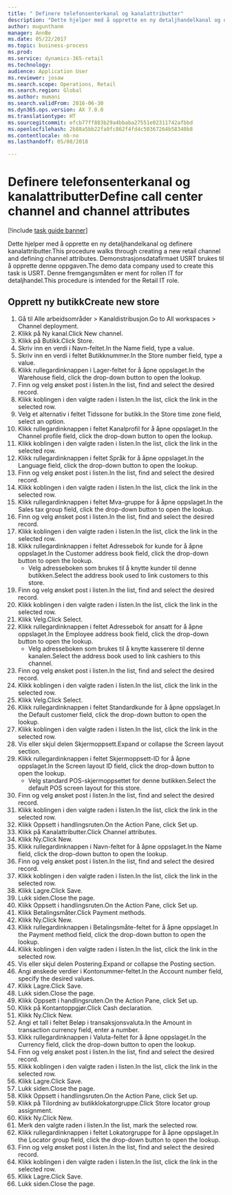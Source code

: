```yaml
--- 
title: " Definere telefonsenterkanal og kanalattributter"
description: "Dette hjelper med å opprette en ny detaljhandelkanal og definere kanalattributter."
author: mugunthanm
manager: AnnBe
ms.date: 05/22/2017
ms.topic: business-process
ms.prod: 
ms.service: dynamics-365-retail
ms.technology: 
audience: Application User
ms.reviewer: josaw
ms.search.scope: Operations, Retail
ms.search.region: Global
ms.author: mumani
ms.search.validFrom: 2016-06-30
ms.dyn365.ops.version: AX 7.0.0
ms.translationtype: HT
ms.sourcegitcommit: efcb77ff883b29a4bbaba27551e02311742afbbd
ms.openlocfilehash: 2b88a5bb22fa9fc862f4fd4c50367264b58340b8
ms.contentlocale: nb-no
ms.lasthandoff: 05/08/2018

---
```

# <a name="define-call-center-channel-and-channel-attributes"></a><span data-ttu-id="dd0bc-103"> Definere telefonsenterkanal og kanalattributter</span><span class="sxs-lookup"><span data-stu-id="dd0bc-103">Define call center channel and channel attributes</span></span>

[!include [task guide banner](../includes/task-guide-banner.md)]

<span data-ttu-id="dd0bc-104">Dette hjelper med å opprette en ny detaljhandelkanal og definere kanalattributter.</span><span class="sxs-lookup"><span data-stu-id="dd0bc-104">This procedure walks through creating a new retail channel and defining channel attributes.</span></span> <span data-ttu-id="dd0bc-105">Demonstrasjonsdatafirmaet USRT brukes til å opprette denne oppgaven.</span><span class="sxs-lookup"><span data-stu-id="dd0bc-105">The demo data company used to create this task is USRT.</span></span> <span data-ttu-id="dd0bc-106">Denne fremgangsmåten er ment for rollen IT for detaljhandel.</span><span class="sxs-lookup"><span data-stu-id="dd0bc-106">This procedure is intended for the Retail IT role.</span></span>


## <a name="create-new-store"></a><span data-ttu-id="dd0bc-107">Opprett ny butikk</span><span class="sxs-lookup"><span data-stu-id="dd0bc-107">Create new store</span></span>
1. <span data-ttu-id="dd0bc-108">Gå til Alle arbeidsområder > Kanaldistribusjon.</span><span class="sxs-lookup"><span data-stu-id="dd0bc-108">Go to All workspaces > Channel deployment.</span></span>
2. <span data-ttu-id="dd0bc-109">Klikk på Ny kanal.</span><span class="sxs-lookup"><span data-stu-id="dd0bc-109">Click New channel.</span></span>
3. <span data-ttu-id="dd0bc-110">Klikk på Butikk.</span><span class="sxs-lookup"><span data-stu-id="dd0bc-110">Click Store.</span></span>
4. <span data-ttu-id="dd0bc-111">Skriv inn en verdi i Navn-feltet.</span><span class="sxs-lookup"><span data-stu-id="dd0bc-111">In the Name field, type a value.</span></span>
5. <span data-ttu-id="dd0bc-112">Skriv inn en verdi i feltet Butikknummer.</span><span class="sxs-lookup"><span data-stu-id="dd0bc-112">In the Store number field, type a value.</span></span>
6. <span data-ttu-id="dd0bc-113">Klikk rullegardinknappen i Lager-feltet for å åpne oppslaget.</span><span class="sxs-lookup"><span data-stu-id="dd0bc-113">In the Warehouse field, click the drop-down button to open the lookup.</span></span>
7. <span data-ttu-id="dd0bc-114">Finn og velg ønsket post i listen.</span><span class="sxs-lookup"><span data-stu-id="dd0bc-114">In the list, find and select the desired record.</span></span>
8. <span data-ttu-id="dd0bc-115">Klikk koblingen i den valgte raden i listen.</span><span class="sxs-lookup"><span data-stu-id="dd0bc-115">In the list, click the link in the selected row.</span></span>
9. <span data-ttu-id="dd0bc-116">Velg et alternativ i feltet Tidssone for butikk.</span><span class="sxs-lookup"><span data-stu-id="dd0bc-116">In the Store time zone field, select an option.</span></span>
10. <span data-ttu-id="dd0bc-117">Klikk rullegardinknappen i feltet Kanalprofil for å åpne oppslaget.</span><span class="sxs-lookup"><span data-stu-id="dd0bc-117">In the Channel profile field, click the drop-down button to open the lookup.</span></span>
11. <span data-ttu-id="dd0bc-118">Klikk koblingen i den valgte raden i listen.</span><span class="sxs-lookup"><span data-stu-id="dd0bc-118">In the list, click the link in the selected row.</span></span>
12. <span data-ttu-id="dd0bc-119">Klikk rullegardinknappen i feltet Språk for å åpne oppslaget.</span><span class="sxs-lookup"><span data-stu-id="dd0bc-119">In the Language field, click the drop-down button to open the lookup.</span></span>
13. <span data-ttu-id="dd0bc-120">Finn og velg ønsket post i listen.</span><span class="sxs-lookup"><span data-stu-id="dd0bc-120">In the list, find and select the desired record.</span></span>
14. <span data-ttu-id="dd0bc-121">Klikk koblingen i den valgte raden i listen.</span><span class="sxs-lookup"><span data-stu-id="dd0bc-121">In the list, click the link in the selected row.</span></span>
15. <span data-ttu-id="dd0bc-122">Klikk rullegardinknappen i feltet Mva-gruppe for å åpne oppslaget.</span><span class="sxs-lookup"><span data-stu-id="dd0bc-122">In the Sales tax group field, click the drop-down button to open the lookup.</span></span>
16. <span data-ttu-id="dd0bc-123">Finn og velg ønsket post i listen.</span><span class="sxs-lookup"><span data-stu-id="dd0bc-123">In the list, find and select the desired record.</span></span>
17. <span data-ttu-id="dd0bc-124">Klikk koblingen i den valgte raden i listen.</span><span class="sxs-lookup"><span data-stu-id="dd0bc-124">In the list, click the link in the selected row.</span></span>
18. <span data-ttu-id="dd0bc-125">Klikk rullegardinknappen i feltet Adressebok for kunde for å åpne oppslaget.</span><span class="sxs-lookup"><span data-stu-id="dd0bc-125">In the Customer address book field, click the drop-down button to open the lookup.</span></span>
    * <span data-ttu-id="dd0bc-126">Velg adresseboken som brukes til å knytte kunder til denne butikken.</span><span class="sxs-lookup"><span data-stu-id="dd0bc-126">Select the address book used to link customers to this store.</span></span>  
19. <span data-ttu-id="dd0bc-127">Finn og velg ønsket post i listen.</span><span class="sxs-lookup"><span data-stu-id="dd0bc-127">In the list, find and select the desired record.</span></span>
20. <span data-ttu-id="dd0bc-128">Klikk koblingen i den valgte raden i listen.</span><span class="sxs-lookup"><span data-stu-id="dd0bc-128">In the list, click the link in the selected row.</span></span>
21. <span data-ttu-id="dd0bc-129">Klikk Velg.</span><span class="sxs-lookup"><span data-stu-id="dd0bc-129">Click Select.</span></span>
22. <span data-ttu-id="dd0bc-130">Klikk rullegardinknappen i feltet Adressebok for ansatt for å åpne oppslaget.</span><span class="sxs-lookup"><span data-stu-id="dd0bc-130">In the Employee address book field, click the drop-down button to open the lookup.</span></span>
    * <span data-ttu-id="dd0bc-131">Velg adresseboken som brukes til å knytte kasserere til denne kanalen.</span><span class="sxs-lookup"><span data-stu-id="dd0bc-131">Select the address book used to link cashiers to this channel.</span></span>  
23. <span data-ttu-id="dd0bc-132">Finn og velg ønsket post i listen.</span><span class="sxs-lookup"><span data-stu-id="dd0bc-132">In the list, find and select the desired record.</span></span>
24. <span data-ttu-id="dd0bc-133">Klikk koblingen i den valgte raden i listen.</span><span class="sxs-lookup"><span data-stu-id="dd0bc-133">In the list, click the link in the selected row.</span></span>
25. <span data-ttu-id="dd0bc-134">Klikk Velg.</span><span class="sxs-lookup"><span data-stu-id="dd0bc-134">Click Select.</span></span>
26. <span data-ttu-id="dd0bc-135">Klikk rullegardinknappen i feltet Standardkunde for å åpne oppslaget.</span><span class="sxs-lookup"><span data-stu-id="dd0bc-135">In the Default customer field, click the drop-down button to open the lookup.</span></span>
27. <span data-ttu-id="dd0bc-136">Klikk koblingen i den valgte raden i listen.</span><span class="sxs-lookup"><span data-stu-id="dd0bc-136">In the list, click the link in the selected row.</span></span>
28. <span data-ttu-id="dd0bc-137">Vis eller skjul delen Skjermoppsett.</span><span class="sxs-lookup"><span data-stu-id="dd0bc-137">Expand or collapse the Screen layout section.</span></span>
29. <span data-ttu-id="dd0bc-138">Klikk rullegardinknappen i feltet Skjermoppsett-ID for å åpne oppslaget.</span><span class="sxs-lookup"><span data-stu-id="dd0bc-138">In the Screen layout ID field, click the drop-down button to open the lookup.</span></span>
    * <span data-ttu-id="dd0bc-139">Velg standard POS-skjermoppsettet for denne butikken.</span><span class="sxs-lookup"><span data-stu-id="dd0bc-139">Select the default POS screen layout for this store.</span></span>  
30. <span data-ttu-id="dd0bc-140">Finn og velg ønsket post i listen.</span><span class="sxs-lookup"><span data-stu-id="dd0bc-140">In the list, find and select the desired record.</span></span>
31. <span data-ttu-id="dd0bc-141">Klikk koblingen i den valgte raden i listen.</span><span class="sxs-lookup"><span data-stu-id="dd0bc-141">In the list, click the link in the selected row.</span></span>
32. <span data-ttu-id="dd0bc-142">Klikk Oppsett i handlingsruten.</span><span class="sxs-lookup"><span data-stu-id="dd0bc-142">On the Action Pane, click Set up.</span></span>
33. <span data-ttu-id="dd0bc-143">Klikk på Kanalattributter.</span><span class="sxs-lookup"><span data-stu-id="dd0bc-143">Click Channel attributes.</span></span>
34. <span data-ttu-id="dd0bc-144">Klikk Ny.</span><span class="sxs-lookup"><span data-stu-id="dd0bc-144">Click New.</span></span>
35. <span data-ttu-id="dd0bc-145">Klikk rullegardinknappen i Navn-feltet for å åpne oppslaget.</span><span class="sxs-lookup"><span data-stu-id="dd0bc-145">In the Name field, click the drop-down button to open the lookup.</span></span>
36. <span data-ttu-id="dd0bc-146">Finn og velg ønsket post i listen.</span><span class="sxs-lookup"><span data-stu-id="dd0bc-146">In the list, find and select the desired record.</span></span>
37. <span data-ttu-id="dd0bc-147">Klikk koblingen i den valgte raden i listen.</span><span class="sxs-lookup"><span data-stu-id="dd0bc-147">In the list, click the link in the selected row.</span></span>
38. <span data-ttu-id="dd0bc-148">Klikk Lagre.</span><span class="sxs-lookup"><span data-stu-id="dd0bc-148">Click Save.</span></span>
39. <span data-ttu-id="dd0bc-149">Lukk siden.</span><span class="sxs-lookup"><span data-stu-id="dd0bc-149">Close the page.</span></span>
40. <span data-ttu-id="dd0bc-150">Klikk Oppsett i handlingsruten.</span><span class="sxs-lookup"><span data-stu-id="dd0bc-150">On the Action Pane, click Set up.</span></span>
41. <span data-ttu-id="dd0bc-151">Klikk Betalingsmåter.</span><span class="sxs-lookup"><span data-stu-id="dd0bc-151">Click Payment methods.</span></span>
42. <span data-ttu-id="dd0bc-152">Klikk Ny.</span><span class="sxs-lookup"><span data-stu-id="dd0bc-152">Click New.</span></span>
43. <span data-ttu-id="dd0bc-153">Klikk rullegardinknappen i Betalingsmåte-feltet for å åpne oppslaget.</span><span class="sxs-lookup"><span data-stu-id="dd0bc-153">In the Payment method field, click the drop-down button to open the lookup.</span></span>
44. <span data-ttu-id="dd0bc-154">Klikk koblingen i den valgte raden i listen.</span><span class="sxs-lookup"><span data-stu-id="dd0bc-154">In the list, click the link in the selected row.</span></span>
45. <span data-ttu-id="dd0bc-155">Vis eller skjul delen Postering.</span><span class="sxs-lookup"><span data-stu-id="dd0bc-155">Expand or collapse the Posting section.</span></span>
46. <span data-ttu-id="dd0bc-156">Angi ønskede verdier i Kontonummer-feltet.</span><span class="sxs-lookup"><span data-stu-id="dd0bc-156">In the Account number field, specify the desired values.</span></span>
47. <span data-ttu-id="dd0bc-157">Klikk Lagre.</span><span class="sxs-lookup"><span data-stu-id="dd0bc-157">Click Save.</span></span>
48. <span data-ttu-id="dd0bc-158">Lukk siden.</span><span class="sxs-lookup"><span data-stu-id="dd0bc-158">Close the page.</span></span>
49. <span data-ttu-id="dd0bc-159">Klikk Oppsett i handlingsruten.</span><span class="sxs-lookup"><span data-stu-id="dd0bc-159">On the Action Pane, click Set up.</span></span>
50. <span data-ttu-id="dd0bc-160">Klikk på Kontantoppgjør.</span><span class="sxs-lookup"><span data-stu-id="dd0bc-160">Click Cash declaration.</span></span>
51. <span data-ttu-id="dd0bc-161">Klikk Ny.</span><span class="sxs-lookup"><span data-stu-id="dd0bc-161">Click New.</span></span>
52. <span data-ttu-id="dd0bc-162">Angi et tall i feltet Beløp i transaksjonsvaluta.</span><span class="sxs-lookup"><span data-stu-id="dd0bc-162">In the Amount in transaction currency field, enter a number.</span></span>
53. <span data-ttu-id="dd0bc-163">Klikk rullegardinknappen i Valuta-feltet for å åpne oppslaget.</span><span class="sxs-lookup"><span data-stu-id="dd0bc-163">In the Currency field, click the drop-down button to open the lookup.</span></span>
54. <span data-ttu-id="dd0bc-164">Finn og velg ønsket post i listen.</span><span class="sxs-lookup"><span data-stu-id="dd0bc-164">In the list, find and select the desired record.</span></span>
55. <span data-ttu-id="dd0bc-165">Klikk koblingen i den valgte raden i listen.</span><span class="sxs-lookup"><span data-stu-id="dd0bc-165">In the list, click the link in the selected row.</span></span>
56. <span data-ttu-id="dd0bc-166">Klikk Lagre.</span><span class="sxs-lookup"><span data-stu-id="dd0bc-166">Click Save.</span></span>
57. <span data-ttu-id="dd0bc-167">Lukk siden.</span><span class="sxs-lookup"><span data-stu-id="dd0bc-167">Close the page.</span></span>
58. <span data-ttu-id="dd0bc-168">Klikk Oppsett i handlingsruten.</span><span class="sxs-lookup"><span data-stu-id="dd0bc-168">On the Action Pane, click Set up.</span></span>
59. <span data-ttu-id="dd0bc-169">Klikk på Tilordning av butikklokatorgruppe.</span><span class="sxs-lookup"><span data-stu-id="dd0bc-169">Click Store locator group assignment.</span></span>
60. <span data-ttu-id="dd0bc-170">Klikk Ny.</span><span class="sxs-lookup"><span data-stu-id="dd0bc-170">Click New.</span></span>
61. <span data-ttu-id="dd0bc-171">Merk den valgte raden i listen.</span><span class="sxs-lookup"><span data-stu-id="dd0bc-171">In the list, mark the selected row.</span></span>
62. <span data-ttu-id="dd0bc-172">Klikk rullegardinknappen i feltet Lokatorgruppe for å åpne oppslaget.</span><span class="sxs-lookup"><span data-stu-id="dd0bc-172">In the Locator group field, click the drop-down button to open the lookup.</span></span>
63. <span data-ttu-id="dd0bc-173">Finn og velg ønsket post i listen.</span><span class="sxs-lookup"><span data-stu-id="dd0bc-173">In the list, find and select the desired record.</span></span>
64. <span data-ttu-id="dd0bc-174">Klikk koblingen i den valgte raden i listen.</span><span class="sxs-lookup"><span data-stu-id="dd0bc-174">In the list, click the link in the selected row.</span></span>
65. <span data-ttu-id="dd0bc-175">Klikk Lagre.</span><span class="sxs-lookup"><span data-stu-id="dd0bc-175">Click Save.</span></span>
66. <span data-ttu-id="dd0bc-176">Lukk siden.</span><span class="sxs-lookup"><span data-stu-id="dd0bc-176">Close the page.</span></span>


